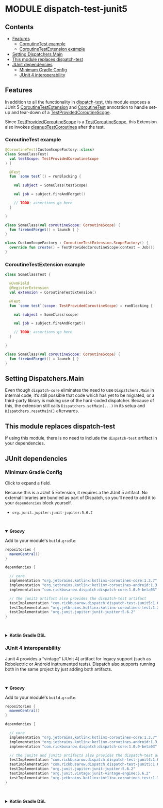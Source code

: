 # MODULE dispatch-test-junit5

## Contents
<!--- TOC -->

* [Features](#features)
  * [CoroutineTest example](#coroutinetest-example)
  * [CoroutineTestExtension example](#coroutinetestextension-example)
* [Setting Dispatchers.Main](#setting-dispatchersmain)
* [This module replaces dispatch-test](#this-module-replaces-dispatch-test)
* [JUnit dependencies](#junit-dependencies)
  * [Minimum Gradle Config](#minimum-gradle-config)
  * [JUnit 4 interoperability](#junit-4-interoperability)

<!--- END -->

## Features

In addition to all the functionality in [dispatch-test], this module exposes a JUnit 5 [CoroutineTestExtension] and [CoroutineTest] annotation to handle set-up and tear-down of a [TestProvidedCoroutineScope].

Since [TestProvidedCoroutineScope] is a [TestCoroutineScope], this Extension also invokes [cleanupTestCoroutines] after the test.

### CoroutineTest example

``` kotlin
@CoroutineTest(CustomScopeFactory::class)
class SomeClassTest(
  val testScope: TestProvidedCoroutineScope
) {

  @Test
  fun `some test`() = runBlocking {

    val subject = SomeClass(testScope)

    val job = subject.fireAndForget()

    // TODO: assertions go here
  }

}

class SomeClass(val coroutineScope: CoroutineScope) {
  fun fireAndForget() = launch { }
}

class CustomScopeFactory : CoroutineTestExtension.ScopeFactory() {
  override fun create() = TestProvidedCoroutineScope(context = Job())
}
```

### CoroutineTestExtension example

``` kotlin
class SomeClassTest {

  @JvmField
  @RegisterExtension
  val extension = CoroutineTestExtension()

  @Test
  fun `some test`(scope: TestProvidedCoroutineScope) = runBlocking {

    val subject = SomeClass(scope)

    val job = subject.fireAndForget()

    // TODO: assertions go here
  }

}

class SomeClass(val coroutineScope: CoroutineScope) {
  fun fireAndForget() = launch { }
}
```

## Setting Dispatchers.Main

Even though `dispatch-core` eliminates the need to use `Dispatchers.Main` in internal code, it’s still possible that code which has yet to be migrated, or a third-party library is making use of the hard-coded dispatcher.  Because of this, the extension still calls `Dispatchers.setMain(...)` in its setup and `Dispatchers.resetMain()` afterwards.

## This module replaces dispatch-test

If using this module, there is no need to include the `dispatch-test` artifact in your dependencies.

## JUnit dependencies

### Minimum Gradle Config
Click to expand a field.

Because this is a JUnit 5 Extension, it requires a the JUnit 5 artifact.  No external libraries are bundled as part of Dispatch, so you’ll need to add it to your `dependencies` block yourself.

- `org.junit.jupiter:junit-jupiter:5.6.2`

&nbsp;<details open> <summary> <b>Groovy</b> </summary>

Add to your module's `build.gradle`:

``` groovy
repositories {
  mavenCentral()
}

dependencies {

  // core
  implementation "org.jetbrains.kotlinx:kotlinx-coroutines-core:1.3.7"
  implementation "org.jetbrains.kotlinx:kotlinx-coroutines-android:1.3.7"
  implementation "com.rickbusarow.dispatch:dispatch-core:1.0.0-beta03"

  // the junit5 artifact also provides the dispatch-test artifact
  testImplementation "com.rickbusarow.dispatch:dispatch-test-junit5:1.0.0-beta03"
  testImplementation "org.jetbrains.kotlinx:kotlinx-coroutines-test:1.3.7"
  testImplementation "org.junit.jupiter:junit-jupiter:5.6.2"
}
```

</details>


&nbsp;<details> <summary> <b>Kotlin Gradle DSL</b> </summary>

Add to your module's `build.gradle.kts`:

``` kotlin
repositories {
  mavenCentral()
}

dependencies {

  // core
  implementation("org.jetbrains.kotlinx:kotlinx-coroutines-core:1.3.7")
  implementation("org.jetbrains.kotlinx:kotlinx-coroutines-android:1.3.7")
  implementation("com.rickbusarow.dispatch:dispatch-core:1.0.0-beta03")

  // the junit5 artifact also provides the dispatch-test artifact
  testImplementation("com.rickbusarow.dispatch:dispatch-test-junit5:1.0.0-beta03")
  testImplementation("org.jetbrains.kotlinx:kotlinx-coroutines-test:1.3.7")
  testImplementation("org.junit.jupiter:junit-jupiter:5.6.2")
}
```

</details>

### JUnit 4 interoperability

Junit 4 provides a “vintage” (JUnit 4) artifact for legacy support (such as Robolectric or Android instrumented tests).  Dispatch also supports running both in the same project by just adding both artifacts.

&nbsp;<details open> <summary> <b>Groovy</b> </summary>

Add to your module's `build.gradle`:

``` groovy
repositories {
  mavenCentral()
}

dependencies {

  // core
  implementation "org.jetbrains.kotlinx:kotlinx-coroutines-core:1.3.7"
  implementation "org.jetbrains.kotlinx:kotlinx-coroutines-android:1.3.7"
  implementation "com.rickbusarow.dispatch:dispatch-core:1.0.0-beta03"

  // the junit4 and junit5 artifacts also provides the dispatch-test artifact
  testImplementation "com.rickbusarow.dispatch:dispatch-test-junit4:1.0.0-beta03"
  testImplementation "com.rickbusarow.dispatch:dispatch-test-junit5:1.0.0-beta03"
  testImplementation "org.junit.jupiter:junit-jupiter:5.6.2"
  testImplementation "org.junit.vintage:junit-vintage-engine:5.6.2"
  testImplementation "org.jetbrains.kotlinx:kotlinx-coroutines-test:1.3.7"
}
```
</details>


&nbsp;<details> <summary> <b>Kotlin Gradle DSL</b> </summary>

Add to your module's `build.gradle.kts`:

``` kotlin
repositories {
  mavenCentral()
}

dependencies {

  // core
  implementation("org.jetbrains.kotlinx:kotlinx-coroutines-core:1.3.7")
  implementation("org.jetbrains.kotlinx:kotlinx-coroutines-android:1.3.7")
  implementation("com.rickbusarow.dispatch:dispatch-core:1.0.0-beta03")

  // the junit4 and junit5 artifacts also provides the dispatch-test artifact
  testImplementation("com.rickbusarow.dispatch:dispatch-test-junit4:1.0.0-beta03")
  testImplementation("com.rickbusarow.dispatch:dispatch-test-junit5:1.0.0-beta03")
  testImplementation("org.junit.jupiter:junit-jupiter:5.6.2")
  testImplementation("org.junit.vintage:junit-vintage-engine:5.6.2")
  testImplementation("org.jetbrains.kotlinx:kotlinx-coroutines-test:1.3.7")
}
```

</details>

<!--- MODULE dispatch-core-->
<!--- INDEX  -->
<!--- MODULE dispatch-test-->
<!--- INDEX  -->
[TestProvidedCoroutineScope]: https://rbusarow.github.io/Dispatch/dispatch-test//dispatch.core.test/-test-provided-coroutine-scope/index.html
<!--- MODULE dispatch-test-junit4-->
<!--- INDEX  -->
<!--- MODULE dispatch-test-junit5-->
<!--- INDEX  -->
[CoroutineTestExtension]: https://rbusarow.github.io/Dispatch/dispatch-test-junit5//dispatch.core.test/-coroutine-test-extension/index.html
[CoroutineTest]: https://rbusarow.github.io/Dispatch/dispatch-test-junit5//dispatch.core.test/-coroutine-test/index.html
<!--- MODULE dispatch-android-espresso-->
<!--- INDEX  -->
<!--- MODULE dispatch-android-lifecycle-->
<!--- INDEX  -->
<!--- MODULE dispatch-android-viewmodel-->
<!--- INDEX  -->
<!--- MODULE dispatch-android-viewmodel-->
<!--- INDEX  -->
<!--- END -->

[cleanupTestCoroutines]: https://kotlin.github.io/kotlinx.coroutines/kotlinx-coroutines-test/kotlinx.coroutines.test/-test-coroutine-scope/cleanup-test-coroutines.html

[dispatch-test]: https://rbusarow.github.io/Dispatch/dispatch-test//index.html

[TestCoroutineScope]: https://kotlin.github.io/kotlinx.coroutines/kotlinx-coroutines-test/kotlinx.coroutines.test/-test-coroutine-scope/index.html

